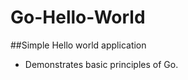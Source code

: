Go-Hello-World
==============
 
 ##Simple Hello world application
 
 * Demonstrates basic principles of Go.
